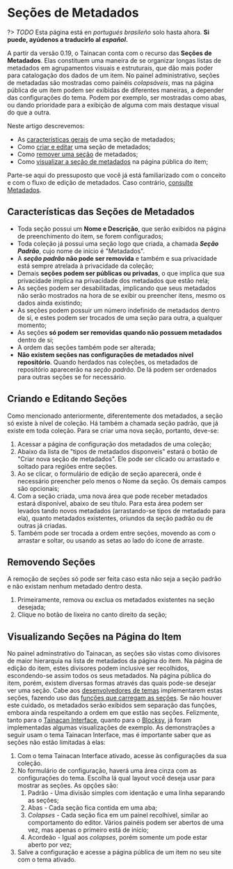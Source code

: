 # Seções de Metadados

?> _TODO_ Esta página está en _portugués brasileño_ solo hasta ahora. **Si puede, ayúdenos a traducirlo al _español_.**

A partir da versão 0.19, o Tainacan conta com o recurso das **Seções de Metadados**. Elas constituem uma maneira de se organizar longas listas de metadados em agrupamentos visuais e estruturais, que dão mais poder para catalogação dos dados de um item. No painel administrativo, seções de metadadas são mostradas como painéis _colapsáveis_, mas na página pública de um item podem ser exibidas de diferentes maneiras, a depender das configurações do tema. Podem por exemplo, ser mostradas como abas, ou dando prioridade para a exibição de alguma com mais destaque visual do que a outra.

Neste artigo descrevemos:

- As [características gerais](#características-das-seções-de-metadados) de uma seção de metadados;
- Como [criar e editar](#criando-e-editando-seções) uma seção de metadados;
- Como [remover uma seção](#removendo-seções) de metadados;
- Como [visualizar a seção de metadados](#visualizando-seções-na-página-do-item) na página pública do item;

Parte-se aqui do pressuposto que você já está familiarizado com o conceito e com o fluxo de edição de metadados. Caso contrário, [consulte Metadados](/es-mx/metadata.md).

## Características das Seções de Metadados

- Toda seção possui um **Nome e Descrição**, que serão exibidos na página de preenchimento do item, se forem configurados;
- Toda coleção já possui uma seção logo que criada, a chamada **_Seção Padrão_**, cujo nome de início é "Metadados".
- A **_seção padrão_ não pode ser removida** e também e sua privacidade está sempre atrelada à privacidade da coleção;
- Demais **seções podem ser públicas ou privadas**, o que implica que sua privacidade implica na privacidade dos metadados que estão nela;
- As seções podem ser desabilitadas, implicando que seus metadados não serão mostrados na hora de se exibir ou preencher itens, mesmo os dados ainda existindo;
- As seções podem possuir um número indefinido de metadados dentro de si, e estes podem ser trocados de uma seção para outra, a qualquer momento;
- As seções **só podem ser removidas quando não possuem metadados** dentro de si;
- A ordem das seções também pode ser alterada;
- **Não existem seções nas configurações de metadados nível repositório**. Quando herdados nas coleções, os metadados de repositório aparecerão na _seção padrão_. De lá podem ser ordenados para outras seções se for necessário.

## Criando e Editando Seções

Como mencionado anteriormente, diferentemente dos metadados, a seção só existe à nível de coleção. Há também a chamada seção padrão, que já existe em toda coleção. Para se criar uma nova seção, portanto, deve-se:

1. Acessar a página de configuração dos metadados de uma coleção;
2. Abaixo da lista de "tipos de metadados disponveis" estará o botão de "Criar nova seção de metadados". Ele pode ser clicado ou arrastado e soltado para regiões entre seções.
3. Ao se clicar, o formulário de edição de seção aparecerá, onde é necessário preencher pelo menos o Nome da seção. Os demais campos são opcionais;
4. Com a seção criada, uma nova área que pode receber metadados estará disponível, abaixo de seu título. Para esta área podem ser levados tando novos metadados (arrastando-se tipos de metadado para ela), quanto metadados existentes, oriundos da seção padrão ou de outras já criadas.
5. Também pode ser trocada a ordem entre seções, movendo as com o arrastar e soltar, ou usando as setas ao lado do ícone de arraste.

## Removendo Seções

A remoção de seções só pode ser feita caso esta não seja a seção padrão e não existam nenhum metadado dentro desta.

1. Primeiramente, remova ou exclua os metadados existentes na seção desejada;
2. Clique no botão de lixeira no canto direito da seção;

## Visualizando Seções na Página do Item

No painel adminstrativo do Tainacan, as seções são vistas como divisores de maior hierarquia na lista de metadados da página do item. Na página de edição do item, estes divisores podem inclusive ser recolhidos, escondendo-se assim todos os seus metadados. Na página pública do item, porém, existem diversas formas através das quais pode-se desejar ver uma seção. Cabe aos [desenvolvedores de temas](/dev/creating-compatible-themes) implementarem estas seções, fazendo uso das [funções que carregam as seções](https://github.com/tainacan/tainacan/blob/develop/src/classes/theme-helper/template-tags.php ":ignore"). Se não houver este cuidado, os metadados serão exibidos sem separação das funções, embora ainda respeitando a ordem em que estão nas seções. Felizmente, tanto para o [Tainacan Interface](/es-mx/theme.md#tainacan-interface), quanto para o [Blocksy](/es-mx/theme.md#tainacan-interface), já foram implementadas algumas visualizações de exemplo. As demonstrações a seguir usam o tema Tainacan Interface, mas é importante saber que as seções não estão limitadas à elas:

1. Com o tema Tainacan Interface ativado, acesse às configurações da sua coleção.
2. No formulário de configuração, haverá uma área cinza com as configurações do tema. Escolha lá qual layout você deseja usar para mostrar as seções. As opções são:
   1. Padrão - Uma divisão simples com identação e uma linha separando as seções;
   2. Abas - Cada seção fica contida em uma aba;
   3. _Colapses_ - Cada seção fica em um painel recolhível, similar ao comportamento do editor. Vários painéis podem ser abertos de uma vez, mas apenas o primeiro está de início;
   4. Acordeão - Igual aos _colapses_, porém somente um pode estar aberto por vez;
3. Salve a configuração e acesse a página pública de um item no seu site com o tema ativado.
